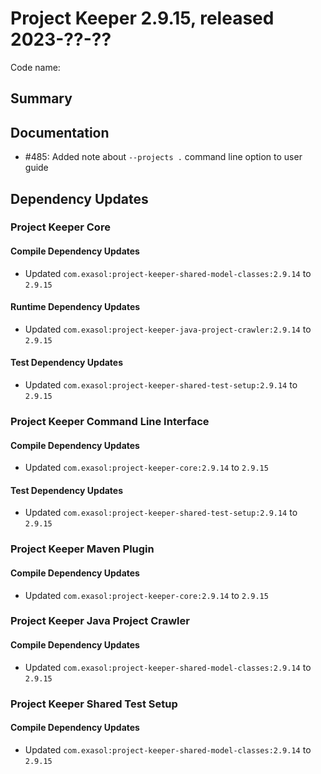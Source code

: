 # Project Keeper 2.9.15, released 2023-??-??

Code name:

## Summary

## Documentation

* #485: Added note about `--projects .` command line option to user guide

## Dependency Updates

### Project Keeper Core

#### Compile Dependency Updates

* Updated `com.exasol:project-keeper-shared-model-classes:2.9.14` to `2.9.15`

#### Runtime Dependency Updates

* Updated `com.exasol:project-keeper-java-project-crawler:2.9.14` to `2.9.15`

#### Test Dependency Updates

* Updated `com.exasol:project-keeper-shared-test-setup:2.9.14` to `2.9.15`

### Project Keeper Command Line Interface

#### Compile Dependency Updates

* Updated `com.exasol:project-keeper-core:2.9.14` to `2.9.15`

#### Test Dependency Updates

* Updated `com.exasol:project-keeper-shared-test-setup:2.9.14` to `2.9.15`

### Project Keeper Maven Plugin

#### Compile Dependency Updates

* Updated `com.exasol:project-keeper-core:2.9.14` to `2.9.15`

### Project Keeper Java Project Crawler

#### Compile Dependency Updates

* Updated `com.exasol:project-keeper-shared-model-classes:2.9.14` to `2.9.15`

### Project Keeper Shared Test Setup

#### Compile Dependency Updates

* Updated `com.exasol:project-keeper-shared-model-classes:2.9.14` to `2.9.15`
